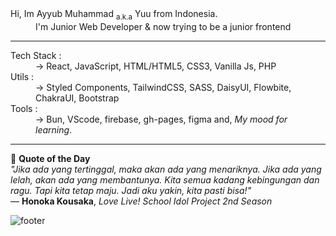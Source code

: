 
<dl>
  <dt>Hi, Im Ayyub Muhammad <sub>a.k.a</sub> Yuu from Indonesia.</dt>
  <dd>I'm Junior Web Developer & now trying to be a junior frontend</dd>
</dl>

---

<dl>
  <dt>Tech Stack :</dt>
  <dd>-> React, JavaScript, HTML/HTML5, CSS3, Vanilla Js, PHP</dd>

  <dt>Utils :</dt>
  <dd>-> Styled Components, TailwindCSS, SASS, DaisyUI, Flowbite, ChakraUI, Bootstrap</dd>
  
  <dt>Tools :</dt>
  <dd>-> Bun, VScode, firebase, gh-pages, figma and, <em>My mood for learning</em>.</dd>
</dl>


---

<!-- QUOTE START -->
<div align="left">
  📜 <strong>Quote of the Day</strong><br>
  <em>"Jika ada yang tertinggal, maka akan ada yang menariknya. Jika ada yang lelah, akan ada yang membantunya. Kita semua kadang kebingungan dan ragu. Tapi kita tetap maju. Jadi aku yakin, kita pasti bisa!"</em><br>
  — <strong>Honoka Kousaka</strong>, <em>Love Live! School Idol Project 2nd Season</em>
</div>
<!-- QUOTE END -->

![footer](https://capsule-render.vercel.app/api?type=waving&color=auto&height=150&section=footer&text=Id-Yuu&fontSize=20&fontAlignY=60&fontAlign=90)
